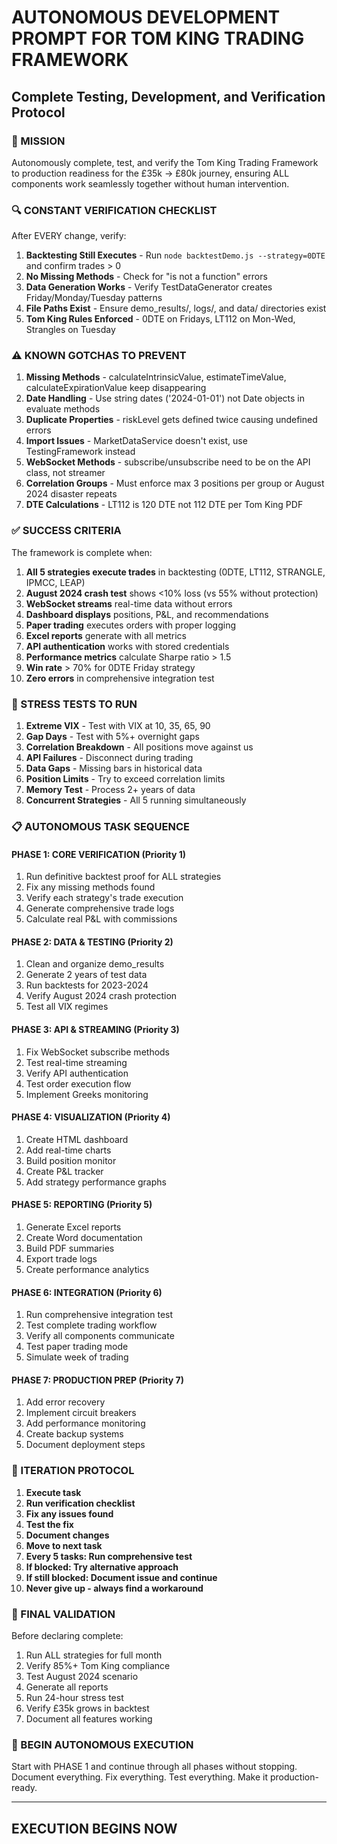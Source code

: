 # AUTONOMOUS DEVELOPMENT PROMPT FOR TOM KING TRADING FRAMEWORK
## Complete Testing, Development, and Verification Protocol

### 🎯 MISSION
Autonomously complete, test, and verify the Tom King Trading Framework to production readiness for the £35k → £80k journey, ensuring ALL components work seamlessly together without human intervention.

### 🔍 CONSTANT VERIFICATION CHECKLIST
After EVERY change, verify:
1. **Backtesting Still Executes** - Run `node backtestDemo.js --strategy=0DTE` and confirm trades > 0
2. **No Missing Methods** - Check for "is not a function" errors
3. **Data Generation Works** - Verify TestDataGenerator creates Friday/Monday/Tuesday patterns
4. **File Paths Exist** - Ensure demo_results/, logs/, and data/ directories exist
5. **Tom King Rules Enforced** - 0DTE on Fridays, LT112 on Mon-Wed, Strangles on Tuesday

### ⚠️ KNOWN GOTCHAS TO PREVENT
1. **Missing Methods** - calculateIntrinsicValue, estimateTimeValue, calculateExpirationValue keep disappearing
2. **Date Handling** - Use string dates ('2024-01-01') not Date objects in evaluate methods
3. **Duplicate Properties** - riskLevel gets defined twice causing undefined errors
4. **Import Issues** - MarketDataService doesn't exist, use TestingFramework instead
5. **WebSocket Methods** - subscribe/unsubscribe need to be on the API class, not streamer
6. **Correlation Groups** - Must enforce max 3 positions per group or August 2024 disaster repeats
7. **DTE Calculations** - LT112 is 120 DTE not 112 DTE per Tom King PDF

### ✅ SUCCESS CRITERIA
The framework is complete when:
1. **All 5 strategies execute trades** in backtesting (0DTE, LT112, STRANGLE, IPMCC, LEAP)
2. **August 2024 crash test** shows <10% loss (vs 55% without protection)
3. **WebSocket streams** real-time data without errors
4. **Dashboard displays** positions, P&L, and recommendations
5. **Paper trading** executes orders with proper logging
6. **Excel reports** generate with all metrics
7. **API authentication** works with stored credentials
8. **Performance metrics** calculate Sharpe ratio > 1.5
9. **Win rate** > 70% for 0DTE Friday strategy
10. **Zero errors** in comprehensive integration test

### 🔨 STRESS TESTS TO RUN
1. **Extreme VIX** - Test with VIX at 10, 35, 65, 90
2. **Gap Days** - Test with 5%+ overnight gaps
3. **Correlation Breakdown** - All positions move against us
4. **API Failures** - Disconnect during trading
5. **Data Gaps** - Missing bars in historical data
6. **Position Limits** - Try to exceed correlation limits
7. **Memory Test** - Process 2+ years of data
8. **Concurrent Strategies** - All 5 running simultaneously

### 📋 AUTONOMOUS TASK SEQUENCE

#### PHASE 1: CORE VERIFICATION (Priority 1)
1. Run definitive backtest proof for ALL strategies
2. Fix any missing methods found
3. Verify each strategy's trade execution
4. Generate comprehensive trade logs
5. Calculate real P&L with commissions

#### PHASE 2: DATA & TESTING (Priority 2)
1. Clean and organize demo_results
2. Generate 2 years of test data
3. Run backtests for 2023-2024
4. Verify August 2024 crash protection
5. Test all VIX regimes

#### PHASE 3: API & STREAMING (Priority 3)
1. Fix WebSocket subscribe methods
2. Test real-time streaming
3. Verify API authentication
4. Test order execution flow
5. Implement Greeks monitoring

#### PHASE 4: VISUALIZATION (Priority 4)
1. Create HTML dashboard
2. Add real-time charts
3. Build position monitor
4. Create P&L tracker
5. Add strategy performance graphs

#### PHASE 5: REPORTING (Priority 5)
1. Generate Excel reports
2. Create Word documentation
3. Build PDF summaries
4. Export trade logs
5. Create performance analytics

#### PHASE 6: INTEGRATION (Priority 6)
1. Run comprehensive integration test
2. Test complete trading workflow
3. Verify all components communicate
4. Test paper trading mode
5. Simulate week of trading

#### PHASE 7: PRODUCTION PREP (Priority 7)
1. Add error recovery
2. Implement circuit breakers
3. Add performance monitoring
4. Create backup systems
5. Document deployment steps

### 🔄 ITERATION PROTOCOL
1. **Execute task**
2. **Run verification checklist**
3. **Fix any issues found**
4. **Test the fix**
5. **Document changes**
6. **Move to next task**
7. **Every 5 tasks: Run comprehensive test**
8. **If blocked: Try alternative approach**
9. **If still blocked: Document issue and continue**
10. **Never give up - always find a workaround**

### 🎯 FINAL VALIDATION
Before declaring complete:
1. Run ALL strategies for full month
2. Verify 85%+ Tom King compliance
3. Test August 2024 scenario
4. Generate all reports
5. Run 24-hour stress test
6. Verify £35k grows in backtest
7. Document all features working

### 🚀 BEGIN AUTONOMOUS EXECUTION
Start with PHASE 1 and continue through all phases without stopping. Document everything. Fix everything. Test everything. Make it production-ready.

---
## EXECUTION BEGINS NOW